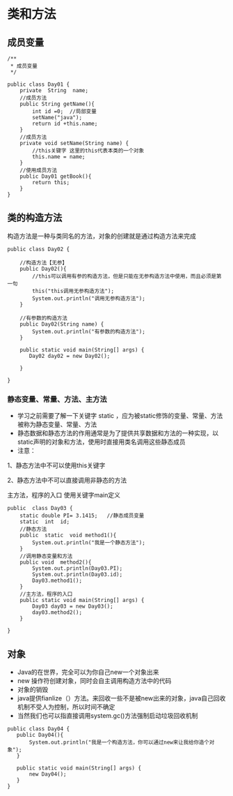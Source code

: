 # 类和方法
## 成员变量
```
/**
 * 成员变量
 */

public class Day01 {
    private  String  name;
    //成员方法
    public String getName(){
        int id =0;  //局部变量
        setName("java");
        return id +this.name;
    }
    //成员方法
    private void setName(String name) {
        //this关键字 这里的this代表本类的一个对象
        this.name = name;
    }
    //使用成员方法
    public Day01 getBook(){
        return this;
    }
}
```
## 类的构造方法
构造方法是一种与类同名的方法，对象的创建就是通过构造方法来完成
```
public class Day02 {

    //构造方法【无参】
    public Day02(){
        //this可以调用有参的构造方法，但是只能在无参构造方法中使用，而且必须是第一句
        this("this调用无参构造方法");
        System.out.println("调用无参构造方法");
    }

    //有参数的构造方法
    public Day02(String name) {
        System.out.println("有参数的构造方法");
    }

    public static void main(String[] args) {
       Day02 day02 = new Day02();

    }

}
```
### 静态变量、常量、方法、主方法
 * 学习之前需要了解一下关键字 static ，应为被static修饰的变量、常量、方法被称为静态变量、常量、方法
 * 静态数据和静态方法的作用通常是为了提供共享数据和方法的一种实现，以static声明的对象和方法，使用时直接用类名调用这些静态成员
 * 注意：

 1、静态方法中不可以使用this关键字

 2、静态方法中不可以直接调用非静态的方法

 主方法，程序的入口 使用关键字main定义
```
public  class Day03 {
    static double PI= 3.1415;   //静态成员变量
    static  int  id;
    //静态方法
    public  static  void method1(){
        System.out.println("我是一个静态方法");
    }
    //调用静态变量和方法
    public void  method2(){
        System.out.println(Day03.PI);
        System.out.println(Day03.id);
        Day03.method1();
    }
    //主方法，程序的入口
    public static void main(String[] args) {
        Day03 day03 = new Day03();
        day03.method2();
    }

}
```
## 对象
* Java的在世界，完全可以为你自己new一个对象出来
 * new 操作符创建对象，同时会自主调用构造方法中的代码
 * 对象的销毁
 * java提供fianlize（）方法。来回收一些不是被new出来的对象，java自己回收机制不受人为控制，所以时间不确定
 * 当然我们也可以指直接调用system.gc()方法强制启动垃圾回收机制
 ```
 public class Day04 {
    public Day04(){
        System.out.println("我是一个构造方法，你可以通过new来让我给你造个对象");
    }

    public static void main(String[] args) {
        new Day04();
    }
}
 ```